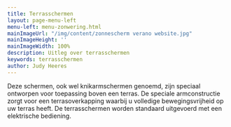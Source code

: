 ```yaml
---
title: Terrasschermen
layout: page-menu-left
menu-left: menu-zonwering.html
mainImageUrl: "/img/content/zonnescherm verano website.jpg"
mainImageHeight: ''
mainImageWidth: 100%
description: Uitleg over terrasschermen
keywords: terrasschermen
author: Judy Heeres
---
```


Deze schermen, ook wel knikarmschermen genoemd, zijn speciaal ontworpen voor toepassing boven een terras. De speciale armconstructie zorgt voor een terrasoverkapping waarbij u volledige bewegingsvrijheid op uw terras heeft. De terrasschermen worden standaard uitgevoerd met een elektrische bediening.